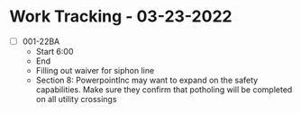 # Work Tracking - 03-23-2022
- [ ]  001-22BA
	- Start 6:00
	- End
	- Filling out waiver for siphon line
	- Section 8: PowerpointInc may want to expand on the safety capabilities. Make sure they confirm that potholing will be completed on all utility crossings